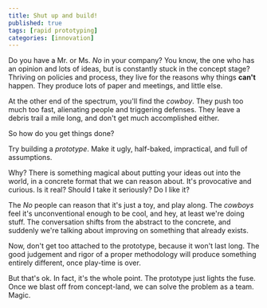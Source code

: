 ```yaml
---
title: Shut up and build!
published: true
tags: [rapid prototyping]
categories: [innovation]
---
```


Do you have a Mr. or Ms. *No* in your company? You know, the one who has an opinion and
lots of ideas, but is constantly stuck in the concept stage? Thriving on policies and process,
they live for the reasons why things **can't** happen. They produce lots of paper and meetings,
and little else.

At the other end of the spectrum, you'll find the *cowboy*. They push too much too fast,
alienating people and triggering defenses. They leave a debris trail a mile long,
and don't get much accomplished either.

So how do you get things done?

Try building a *prototype*. Make it ugly, half-baked, impractical, and full of assumptions.

Why? There is something magical about putting your ideas out into the world, in a concrete format
that we can reason about. It's provocative and curious. Is it real? Should I take it
seriously? Do I like it?

The *No* people can reason that it's just a toy, and play along. The *cowboys* feel it's
unconventional enough to be cool, and hey, at least we're doing stuff. The conversation shifts
from the abstract to the concrete, and suddenly we're talking about improving on something that
already exists.

Now, don't get too attached to the prototype, because it won't last long. The good judgement and rigor
of a proper methodology will produce something entirely different, once play-time is over.

But that's ok. In fact, it's the whole point. The prototype just lights the fuse. Once we blast
off from concept-land, we can solve the problem as a team.  Magic.
